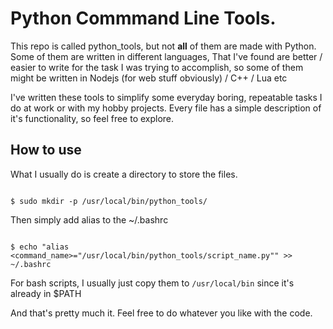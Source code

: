 # Python Commmand Line Tools.

This repo is called python_tools, but not **all** of them are made with Python. Some of them are written in different languages,
That I've found are better / easier to write for the task I was trying to accomplish, so some of them might be written in Nodejs (for web stuff obviously)  / C++ / Lua etc  

I've written these tools to simplify some everyday boring, repeatable tasks I do at work or with my hobby projects.
Every file has a simple description of it's functionality, so feel free to explore.


## How to use

What I usually do is create a directory to store the files.

```

$ sudo mkdir -p /usr/local/bin/python_tools/

```

Then simply add alias to the ~/.bashrc 

```

$ echo "alias <command_name>="/usr/local/bin/python_tools/script_name.py"" >> ~/.bashrc

``` 

For bash scripts, I usually just copy them to ```/usr/local/bin``` since it's already in $PATH


And that's pretty much it. Feel free to do whatever you like with the code.
